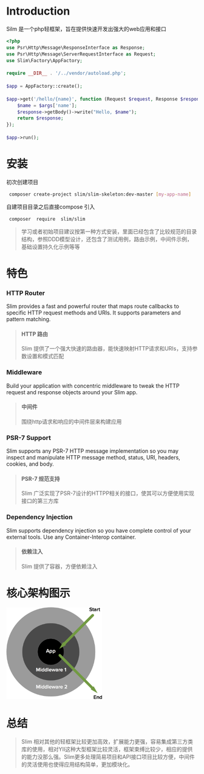 # Introduction

Silm 是一个php轻框架，旨在提供快速开发出强大的web应用和接口



```php
<?php
use Psr\Http\Message\ResponseInterface as Response;
use Psr\Http\Message\ServerRequestInterface as Request;
use Slim\Factory\AppFactory;

require __DIR__ . '/../vendor/autoload.php';

$app = AppFactory::create();

$app->get('/hello/{name}', function (Request $request, Response $response, array $args) {
    $name = $args['name'];
    $response->getBody()->write("Hello, $name");
    return $response;
});

$app->run();
```



# 安装

初次创建项目 

```bash
 composer create-project slim/slim-skeleton:dev-master [my-app-name]
```

自建项目目录之后直接compose 引入

```bash
 composer  require  slim/slim
```



> 学习或者初始项目建议按第一种方式安装，里面已经包含了比较规范的目录结构，参照DDD模型设计，还包含了测试用例，路由示例，中间件示例，基础设置持久化示例等等
>

# 特色

### HTTP Router 

Slim provides a fast and powerful router that maps route callbacks to specific HTTP request methods and URIs. It supports parameters and pattern matching.

> #### HTTP 路由
>
> Slim 提供了一个强大快速的路由器，能快速映射HTTP请求和URIs，支持参数设置和模式匹配

### Middleware

Build your application with concentric middleware to tweak the HTTP request and response objects around your Slim app.

> #### 中间件
>
> 围绕http请求和响应的中间件层来构建应用

### PSR-7 Support

Slim supports any PSR-7 HTTP message implementation so you may inspect and manipulate HTTP message method, status, URI, headers, cookies, and body.

> #### PSR-7 规范支持
>
> Slim 广泛实现了PSR-7设计的HTTPP相关的接口，使其可以方便使用实现接口的第三方库



### Dependency Injection

Slim supports dependency injection so you have complete control of your external tools. Use any Container-Interop container.

> #### 依赖注入
>
> Slim 提供了容器，方便依赖注入



# 核心架构图示

<img src="assets/middleware.png" style="zoom:50%;max-width:50%;" />

# 总结



> Slim 相对其他的轻框架比较更加高效，扩展能力更强，容易集成第三方类库的使用，相对YII这种大型框架比较灵活，框架束缚比较少，相应的提供的能力没那么强。Slim更多处理简易项目和API接口项目比较方便，中间件的灵活使用也使得应用结构简单，更加模块化。